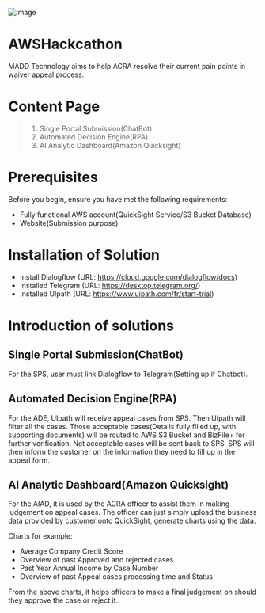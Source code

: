 ![image](https://user-images.githubusercontent.com/68961012/88884705-c06d2980-d269-11ea-9623-250678ee2120.png)

# AWSHackcathon 
MADD Technology aims to help ACRA resolve their current pain points in waiver appeal process. 

# Content Page 
> 1. Single Portal Submission(ChatBot) 
> 2. Automated Decision Engine(RPA)
> 3. AI Analytic Dashboard(Amazon Quicksight) 

# Prerequisites

Before you begin, ensure you have met the following requirements:

- Fully functional AWS account(QuickSight Service/S3 Bucket Database)
- Website(Submission purpose)

# Installation of Solution 

- Install Dialogflow (URL: https://cloud.google.com/dialogflow/docs)
- Installed Telegram (URL: https://desktop.telegram.org/)
- Installed UIpath (URL: https://www.uipath.com/fr/start-trial)

# Introduction of solutions

## Single Portal Submission(ChatBot)

For the SPS, user must link Dialogflow to Telegram(Setting up if Chatbot).  


## Automated Decision Engine(RPA)

For the ADE, UIpath will receive appeal cases from SPS. Then UIpath will filter all the cases. Those acceptable cases(Details fully filled up, with supporting documents) will be routed to AWS S3 Bucket and BizFile+ for further verification. Not acceptable cases will be sent back to SPS. SPS will then inform the customer on the information they need to fill up in the appeal form. 

## AI Analytic Dashboard(Amazon Quicksight) 

For the AIAD, it is used by the ACRA officer to assist them in making judgement on appeal cases. The officer can just simply upload the business data provided by customer onto QuickSight, generate charts using the data. 

Charts for example: 

- Average Company Credit Score
- Overview of past Approved and rejected cases
- Past Year Annual Income  by Case Number
- Overview of past Appeal cases processing time and Status 

From the above charts, it helps officers to make a final judgement on should they approve the case or reject it. 

